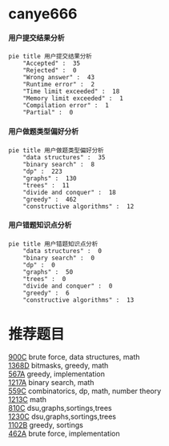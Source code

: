 # canye666

<!-- tabs:start -->



#### **用户提交结果分析**

```mermaid
pie title 用户提交结果分析
    "Accepted" :  35
    "Rejected" :  0
    "Wrong answer" :  43
    "Runtime error" :  2
    "Time limit exceeded" :  18
    "Memory limit exceeded" :  1
    "Compilation error" :  1
    "Partial" :  0
```

#### **用户做题类型偏好分析**

```mermaid
pie title 用户做题类型偏好分析
    "data structures" :  35
    "binary search" :  8
    "dp" :  223
    "graphs" :  130
    "trees" :  11
    "divide and conquer" :  18
    "greedy" :  462
    "constructive algorithms" :  12
```
#### **用户错题知识点分析**

```mermaid
pie title 用户错题知识点分析
    "data structures" :  0
    "binary search" :  0
    "dp" :  0
    "graphs" :  50
    "trees" :  0
    "divide and conquer" :  0
    "greedy" :  6
    "constructive algorithms" :  13
```



<!-- tabs:end -->
# 推荐题目
[900C](https://codeforces.com/contest/900/problem/C)		brute force,
                        data structures,
                        math		  
[1368D](https://codeforces.com/contest/1368/problem/D)		bitmasks,
                        greedy,
                        math		  
[567A](https://codeforces.com/contest/567/problem/A)		greedy,
                        implementation		  
[1217A](https://codeforces.com/contest/1217/problem/A)		binary search,
                        math		  
[559C](https://codeforces.com/contest/559/problem/C)		combinatorics,
                        dp,
                        math,
                        number theory		  
[1213C](https://codeforces.com/contest/1213/problem/C)		math		  
[810C](https://codeforces.com/contest/810/problem/C)		dsu,graphs,sortings,trees		  
[1230C](https://codeforces.com/contest/1230/problem/C)		dsu,graphs,sortings,trees		  
[1102B](https://codeforces.com/contest/1102/problem/B)		greedy,
                        sortings		  
[462A](https://codeforces.com/contest/462/problem/A)		brute force,
                        implementation		  
